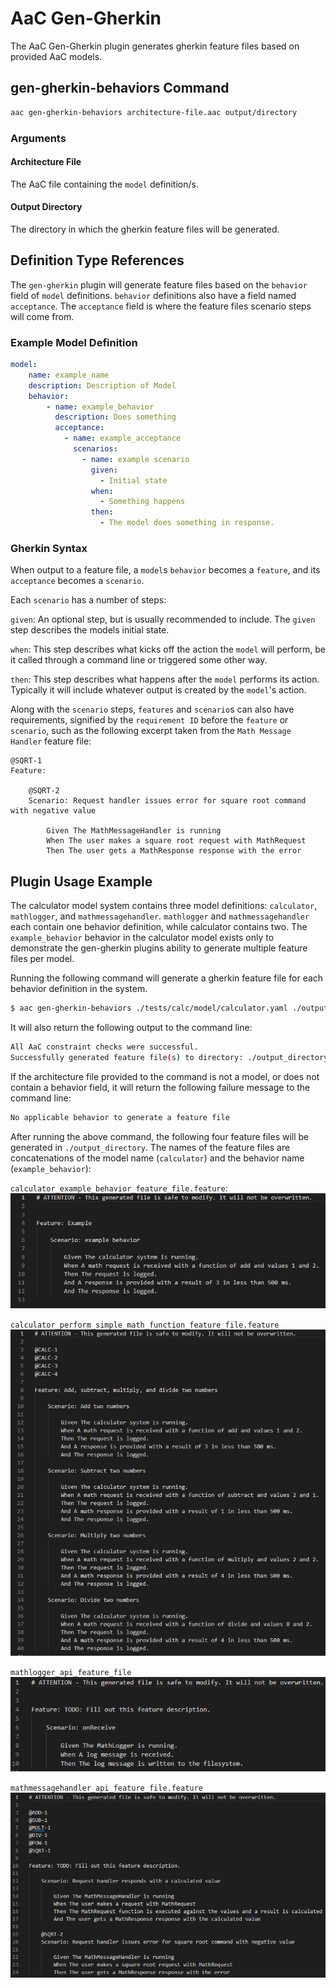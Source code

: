 # AaC Gen-Gherkin

The AaC Gen-Gherkin plugin generates gherkin feature files based on provided AaC models.

## gen-gherkin-behaviors Command

```bash
aac gen-gherkin-behaviors architecture-file.aac output/directory
```

### Arguments

#### Architecture File
The AaC file containing the `model` definition/s.

#### Output Directory
The directory in which the gherkin feature files will be generated.

## Definition Type References
The `gen-gherkin` plugin will generate feature files based on the `behavior` field of `model` definitions.
`behavior` definitions also have a field named `acceptance`.  The  `acceptance` field is where the feature files scenario steps will come from.

### Example Model Definition

```yaml
model:
    name: example_name
    description: Description of Model
    behavior:
        - name: example_behavior
          description: Does something
          acceptance:
            - name: example_acceptance
              scenarios:
                - name: example scenario
                  given:
                    - Initial state
                  when:
                    - Something happens
                  then:
                    - The model does something in response.
```

### Gherkin Syntax
When output to a feature file, a `model`s `behavior` becomes a `feature`, and its `acceptance` becomes a `scenario`.

Each `scenario` has a number of steps:

`given`: An optional step, but is usually recommended to include.  The `given` step describes the models initial state.

`when`: This step describes what kicks off the action the `model` will perform, be it called through a command line or triggered some other way.

`then`: This step describes what happens after the `model` performs its action.  Typically it will include whatever output is created by the `model`'s action.

Along with the `scenario` steps, `features` and `scenario`s can also have requirements, signified by the `requirement ID` before the `feature` or `scenario`, such as the following excerpt taken from the `Math Message Handler` feature file:
```text to remove the highlighting since there isn't special syntax highlighting for the output in the feature files.
@SQRT-1
Feature:

    @SQRT-2
    Scenario: Request handler issues error for square root command with negative value

        Given The MathMessageHandler is running
        When The user makes a square root request with MathRequest
        Then The user gets a MathResponse response with the error
```

## Plugin Usage Example
The calculator model system contains three model definitions: `calculator`, `mathlogger`, and `mathmessagehandler`.
`mathlogger` and `mathmessagehandler` each contain one behavior definition, while calculator contains two.
The `example_behavior` behavior in the calculator model exists only to demonstrate the gen-gherkin plugins ability to generate multiple feature files per model.

Running the following command will generate a gherkin feature file for each behavior definition in the system.

```bash
$ aac gen-gherkin-behaviors ./tests/calc/model/calculator.yaml ./output_directory
```
It will also return the following output to the command line:

```bash
All AaC constraint checks were successful.
Successfully generated feature file(s) to directory: ./output_directory
```
If the architecture file provided to the command is not a model, or does not contain a behavior field, it will return the following failure message to the command line:

```bash
No applicable behavior to generate a feature file
```

After running the above command, the following four feature files will be generated in `./output_directory`.  The names of the feature files are concatenations of the model name (`calculator`) and the behavior name (`example_behavior`):

`calculator_example_behavior_feature_file.feature`:
![Calculator Example Behavior](../images/calculator_example_behavior_feature_file.png)

`calculator_perform_simple_math_function_feature_file.feature`
![Calculator Perform Simple Math Function](../images/calculator_perform_simple_math_functions_feature_file.png)

`mathlogger_api_feature_file`
![Math Logger API](../images/mathlogger_api_feature_file.png)

`mathmessagehandler_api_feature_file.feature`
![Math Message Handler API](../images/mathmessagehandler_api_feature_file.PNG)
